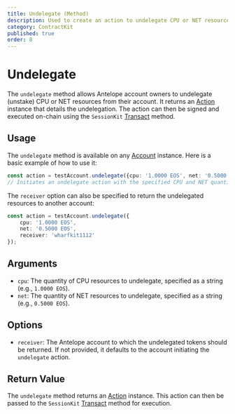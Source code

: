 ```yaml
---
title: Undelegate (Method)
description: Used to create an action to undelegate CPU or NET resources from an Antelope account.
category: ContractKit
published: true
order: 8
---
```


# Undelegate

The `undelegate` method allows Antelope account owners to undelegate (unstake) CPU or NET resources from their account. It returns an [Action](/docs/antelope/action) instance that details the undelegation. The action can then be signed and executed on-chain using the `SessionKit` [Transact](/docs/session-kit/transact) method.

## Usage

The `undelegate` method is available on any [Account](/docs/account-kit/account) instance. Here is a basic example of how to use it:

```typescript
const action = testAccount.undelegate({cpu: '1.0000 EOS', net: '0.5000 EOS'});
// Initiates an undelegate action with the specified CPU and NET quantities.
```

The `receiver` option can also be specified to return the undelegated resources to another account:

```typescript
const action = testAccount.undelegate({
    cpu: '1.0000 EOS',
    net: '0.5000 EOS',
    receiver: 'wharfkit1112'
});
```

## Arguments

- `cpu`: The quantity of CPU resources to undelegate, specified as a string (e.g., `1.0000 EOS`).
- `net`: The quantity of NET resources to undelegate, specified as a string (e.g., `0.5000 EOS`).

## Options

- `receiver`: The Antelope account to which the undelegated tokens should be returned. If not provided, it defaults to the account initiating the `undelegate` action.

## Return Value

The `undelegate` method returns an [Action](/docs/antelope/action) instance. This action can then be passed to the `SessionKit` [Transact](/docs/session-kit/transact) method for execution.
